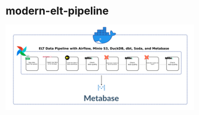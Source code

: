 # modern-elt-pipeline

![Alt text](https://github.com/0xlearner/modern-elt-pipeline/blob/main/images/elt_diagram.png)
